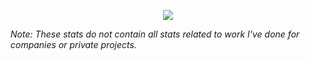 <p align="center">
  <a href="https://github.com/MackHartley/MackHartley">
    <img src="https://github-readme-stats.vercel.app/api?username=MackHartley&count_private=true&show_icons=true&theme=dark" />
  </a>
  
  *Note: These stats do not contain all stats related to work I've done for companies or private projects.*
</p>

